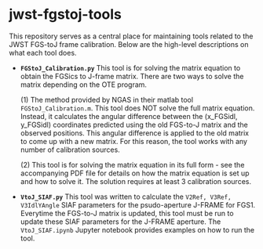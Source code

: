 # jwst-fgstoj-tools
This repository serves as a central place for maintaining tools related to the JWST FGS-toJ frame calibration. Below are the high-level descriptions on what each tool does.

- **`FGStoJ_Calibration.py`**
This tool is for solving the matrix equation to obtain the FGSics to J-frame matrix. There are two ways to solve the matrix depending on the OTE program.

    (1) The method provided by NGAS in their matlab tool `FGStoJ_Calibration.m`. This tool does NOT solve the full matrix equation. Instead, it calculates the angular difference between the (x_FGSidl, y_FGSidl) coordinates predicted using the old FGS-to-J matrix and the observed positions. This angular difference is applied to the old matrix to come up with a new matrix. For this reason, the tool works with any number of calibration sources.
    
    (2) This tool is for solving the matrix equation in its full form - see the accompanying PDF file for details on how the matrix equation is set up and how to solve it. The solution requires at least 3 calibration sources.

- **`VtoJ_SIAF.py`**
This tool was written to calculate the `V2Ref, V3Ref, V3IdlYAngle` SIAF parameters for the psudo-aperture J-FRAME for FGS1. Everytime the FGS-to-J matrix is updated, this tool must be run to update these SIAF parameters for the J-FRAME aperture. The `VtoJ_SIAF.ipynb` Jupyter notebook provides examples on how to run the tool. 

